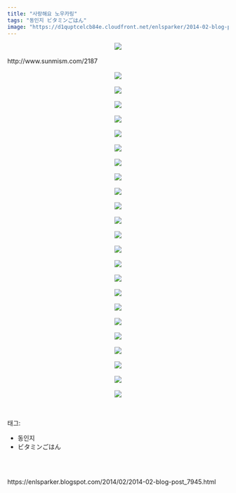 ```yaml
---
title: "사랑해요 노우카링"
tags: "동인지 ビタミンごはん"
image: "https://d1quptcelcb84e.cloudfront.net/enlsparker/2014-02-blog-post_7945/001.jpg"
---
```

<div class="article">
<div class="post-body entry-content" id="post-body-421039001270564553" itemprop="description articleBody">
<div class="separator" style="clear: both; text-align: center;">
<img src="{{ site.imgserver8 }}/enlsparker/2014-02-blog-post_7945/001.jpg"/></div>
<br/>
<a name="more"></a>http://www.sunmism.com/2187<br/>
<br/>
<div class="separator" style="clear: both; text-align: center;">
<img src="{{ site.imgserver8 }}/enlsparker/2014-02-blog-post_7945/002.jpg"/></div>
<br/>
<div class="separator" style="clear: both; text-align: center;">
<img src="{{ site.imgserver8 }}/enlsparker/2014-02-blog-post_7945/003.jpg"/></div>
<br/>
<div class="separator" style="clear: both; text-align: center;">
<img src="{{ site.imgserver8 }}/enlsparker/2014-02-blog-post_7945/004.jpg"/></div>
<br/>
<div class="separator" style="clear: both; text-align: center;">
<img src="{{ site.imgserver8 }}/enlsparker/2014-02-blog-post_7945/005.jpg"/></div>
<br/>
<div class="separator" style="clear: both; text-align: center;">
<img src="{{ site.imgserver8 }}/enlsparker/2014-02-blog-post_7945/006.jpg"/></div>
<br/>
<div class="separator" style="clear: both; text-align: center;">
<img src="{{ site.imgserver8 }}/enlsparker/2014-02-blog-post_7945/007.jpg"/></div>
<br/>
<div class="separator" style="clear: both; text-align: center;">
<img src="{{ site.imgserver8 }}/enlsparker/2014-02-blog-post_7945/008.jpg"/></div>
<br/>
<div class="separator" style="clear: both; text-align: center;">
<img src="{{ site.imgserver8 }}/enlsparker/2014-02-blog-post_7945/009.jpg"/></div>
<br/>
<div class="separator" style="clear: both; text-align: center;">
<img src="{{ site.imgserver8 }}/enlsparker/2014-02-blog-post_7945/010.jpg"/></div>
<br/>
<div class="separator" style="clear: both; text-align: center;">
<img src="{{ site.imgserver8 }}/enlsparker/2014-02-blog-post_7945/011.jpg"/></div>
<br/>
<div class="separator" style="clear: both; text-align: center;">
<img src="{{ site.imgserver8 }}/enlsparker/2014-02-blog-post_7945/012.jpg"/></div>
<br/>
<div class="separator" style="clear: both; text-align: center;">
<img src="{{ site.imgserver8 }}/enlsparker/2014-02-blog-post_7945/013.jpg"/></div>
<br/>
<div class="separator" style="clear: both; text-align: center;">
<img src="{{ site.imgserver8 }}/enlsparker/2014-02-blog-post_7945/014.jpg"/></div>
<br/>
<div class="separator" style="clear: both; text-align: center;">
<img src="{{ site.imgserver8 }}/enlsparker/2014-02-blog-post_7945/015.jpg"/></div>
<br/>
<div class="separator" style="clear: both; text-align: center;">
<img src="{{ site.imgserver8 }}/enlsparker/2014-02-blog-post_7945/016.jpg"/></div>
<br/>
<div class="separator" style="clear: both; text-align: center;">
<img src="{{ site.imgserver8 }}/enlsparker/2014-02-blog-post_7945/017.jpg"/></div>
<br/>
<div class="separator" style="clear: both; text-align: center;">
<img src="{{ site.imgserver8 }}/enlsparker/2014-02-blog-post_7945/018.jpg"/></div>
<br/>
<div class="separator" style="clear: both; text-align: center;">
<img src="{{ site.imgserver8 }}/enlsparker/2014-02-blog-post_7945/019.jpg"/></div>
<br/>
<div class="separator" style="clear: both; text-align: center;">
<img src="{{ site.imgserver8 }}/enlsparker/2014-02-blog-post_7945/020.jpg"/></div>
<br/>
<div class="separator" style="clear: both; text-align: center;">
<img src="{{ site.imgserver8 }}/enlsparker/2014-02-blog-post_7945/021.jpg"/></div>
<br/>
<div class="separator" style="clear: both; text-align: center;">
<img src="{{ site.imgserver8 }}/enlsparker/2014-02-blog-post_7945/022.jpg"/></div>
<br/>
<div class="separator" style="clear: both; text-align: center;">
<img src="{{ site.imgserver8 }}/enlsparker/2014-02-blog-post_7945/023.jpg"/></div>
<br/>
<div class="separator" style="clear: both; text-align: center;">
<img src="{{ site.imgserver8 }}/enlsparker/2014-02-blog-post_7945/024.jpg"/></div>
<br/>
<div style="clear: both;"></div>
</div></div><br/>
<div class="tagTrail">
<p>태그: </p>
<ul>
<li>동인지</li>
<li>ビタミンごはん</li>
</ul>
</div><br/>

<br/>
<p id="refer">https://enlsparker.blogspot.com/2014/02/2014-02-blog-post_7945.html</p>
<br/>

